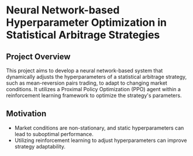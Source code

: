 # Neural Network-based Hyperparameter Optimization in Statistical Arbitrage Strategies

## Project Overview

This project aims to develop a neural network-based system that dynamically adjusts the hyperparameters of a statistical arbitrage strategy, such as mean-reversion pairs trading, to adapt to changing market conditions. It utilizes a Proximal Policy Optimization (PPO) agent within a reinforcement learning framework to optimize the strategy's parameters.

## Motivation

- Market conditions are non-stationary, and static hyperparameters can lead to suboptimal performance.
- Utilizing reinforcement learning to adjust hyperparameters can improve strategy adaptability.



